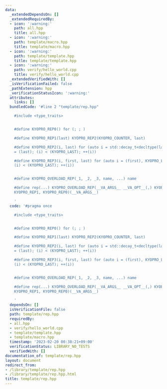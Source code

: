 ```yaml
---
data:
  _extendedDependsOn: []
  _extendedRequiredBy:
  - icon: ':warning:'
    path: all.hpp
    title: all.hpp
  - icon: ':warning:'
    path: template/macro.hpp
    title: template/macro.hpp
  - icon: ':warning:'
    path: template/template.hpp
    title: template/template.hpp
  - icon: ':warning:'
    path: verify/hello_world.cpp
    title: verify/hello_world.cpp
  _extendedVerifiedWith: []
  _isVerificationFailed: false
  _pathExtension: hpp
  _verificationStatusIcon: ':warning:'
  attributes:
    links: []
  bundledCode: '#line 2 "template/rep.hpp"

    #include <type_traits>


    #define KYOPRO_REP0() for (; ; )

    #define KYOPRO_REP1(last) KYOPRO_REP2(KYOPRO_COUNTER, last)

    #define KYOPRO_REP2(i, last) for (auto i = std::decay_t<decltype(last)>(), KYOPRO_LAST
    = (last); (i) < (KYOPRO_LAST); ++(i))

    #define KYOPRO_REP3(i, first, last) for (auto i = (first), KYOPRO_LAST = last;
    (i) < (KYOPRO_LAST); ++(i))


    #define KYOPRO_OVERLOAD_REP(_1, _2, _3, name, ...) name

    #define rep(...) KYOPRO_OVERLOAD_REP(__VA_ARGS__ __VA_OPT__(,) KYOPRO_REP3, KYOPRO_REP2,
    KYOPRO_REP1, KYOPRO_REP0)(__VA_ARGS__)

    '
  code: '#pragma once

    #include <type_traits>


    #define KYOPRO_REP0() for (; ; )

    #define KYOPRO_REP1(last) KYOPRO_REP2(KYOPRO_COUNTER, last)

    #define KYOPRO_REP2(i, last) for (auto i = std::decay_t<decltype(last)>(), KYOPRO_LAST
    = (last); (i) < (KYOPRO_LAST); ++(i))

    #define KYOPRO_REP3(i, first, last) for (auto i = (first), KYOPRO_LAST = last;
    (i) < (KYOPRO_LAST); ++(i))


    #define KYOPRO_OVERLOAD_REP(_1, _2, _3, name, ...) name

    #define rep(...) KYOPRO_OVERLOAD_REP(__VA_ARGS__ __VA_OPT__(,) KYOPRO_REP3, KYOPRO_REP2,
    KYOPRO_REP1, KYOPRO_REP0)(__VA_ARGS__)

    '
  dependsOn: []
  isVerificationFile: false
  path: template/rep.hpp
  requiredBy:
  - all.hpp
  - verify/hello_world.cpp
  - template/template.hpp
  - template/macro.hpp
  timestamp: '2023-02-20 00:38:21+09:00'
  verificationStatus: LIBRARY_NO_TESTS
  verifiedWith: []
documentation_of: template/rep.hpp
layout: document
redirect_from:
- /library/template/rep.hpp
- /library/template/rep.hpp.html
title: template/rep.hpp
---
```


